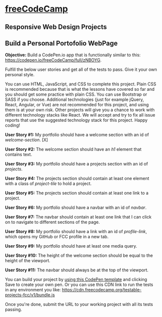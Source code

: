 # [freeCodeCamp](https://www.freecodecamp.org/learn/)
## Responsive Web Design Projects

## Build a Personal Portofolio WebPage

**Objective:** Build a CodePen.io app that is functionally similar to this: https://codepen.io/freeCodeCamp/full/zNBOYG.

Fulfill the below user stories and get all of the tests to pass. Give it your own personal style.

You can use HTML, JavaScript, and CSS to complete this project. Plain CSS is recommended because that is what the lessons have covered so far and you should get some practice with plain CSS. You can use Bootstrap or SASS if you choose. Additional technologies (just for example jQuery, React, Angular, or Vue) are not recommended for this project, and using them is at your own risk. Other projects will give you a chance to work with different technology stacks like React. We will accept and try to fix all issue reports that use the suggested technology stack for this project. Happy coding!

**User Story #1:** My portfolio should have a welcome section with an id of *welcome-section*. [X]

**User Story #2:** The welcome section should have an *h1* element that contains text.

**User Story #3:** My portfolio should have a projects section with an id of *projects*.

**User Story #4:** The projects section should contain at least one element with a class of *project-tile* to hold a project.

**User Story #5:** The projects section should contain at least one link to a project.

**User Story #6:** My portfolio should have a navbar with an id of *navbar*.

**User Story #7:** The navbar should contain at least one link that I can click on to navigate to different sections of the page.

**User Story #8:** My portfolio should have a link with an id of *profile-link*, which opens my GitHub or FCC profile in a new tab.

**User Story #9:** My portfolio should have at least one media query.

**User Story #10:** The height of the welcome section should be equal to the height of the viewport.

**User Story #11:** The navbar should always be at the top of the viewport.

You can build your project by [using this CodePen template](https://codepen.io/pen?template=MJjpwO) and clicking Save to create your own pen. Or you can use this CDN link to run the tests in any environment you like: https://cdn.freecodecamp.org/testable-projects-fcc/v1/bundle.js

Once you're done, submit the URL to your working project with all its tests passing.